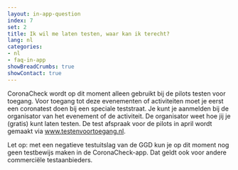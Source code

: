 ```yaml
---
layout: in-app-question
index: 7
set: 2
title: Ik wil me laten testen, waar kan ik terecht?
lang: nl
categories:
- nl
- faq-in-app
showBreadCrumbs: true
showContact: true
---
```

CoronaCheck wordt op dit moment alleen gebruikt bij de pilots testen voor toegang. Voor toegang tot deze evenementen of activiteiten moet je eerst een coronatest doen bij een speciale teststraat. Je kunt je aanmelden bij de organisator van het evenement of de activiteit. De organisator weet hoe jij je (gratis) kunt laten testen. De test afspraak voor de pilots in april wordt gemaakt via www.testenvoortoegang.nl.

Let op: met een negatieve testuitslag van de GGD kun je op dit moment nog geen testbewijs maken in de CoronaCheck-app. Dat geldt ook voor andere commerciële testaanbieders. 

